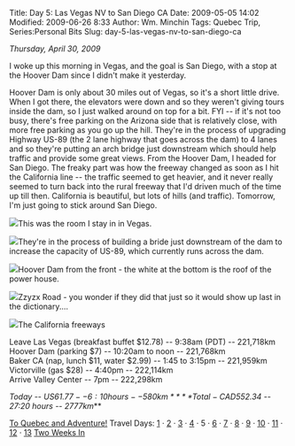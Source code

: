 Title: Day 5: Las Vegas NV to San Diego CA
Date: 2009-05-05 14:02
Modified: 2009-06-26 8:33
Author: Wm. Minchin
Tags: Quebec Trip, Series:Personal Bits
Slug: day-5-las-vegas-nv-to-san-diego-ca

*Thursday, April 30, 2009*

I woke up this morning in Vegas, and the goal is San Diego, with a stop
at the Hoover Dam since I didn't make it yesterday.

Hoover Dam is only about 30 miles out of Vegas, so it's a short little
drive. When I got there, the elevators were down and so they weren't
giving tours inside the dam, so I just walked around on top for a bit.
FYI -- if it's not too busy, there's free parking on the Arizona side
that is relatively close, with more free parking as you go up the hill.
They're in the process of upgrading Highway US-89 (the 2 lane highway
that goes across the dam) to 4 lanes and so they're putting an arch
bridge just downstream which should help traffic and provide some great
views. From the Hoover Dam, I headed for San Diego. The freaky part was
how the freeway changed as soon as I hit the California line -- the
traffic seemed to get heavier, and it never really seemed to turn back
into the rural freeway that I'd driven much of the time up till then.
California is beautiful, but lots of hills (and traffic). Tomorrow, I'm
just going to stick around San Diego.

![](http://3.bp.blogspot.com/_fWUoqQ2t4Js/SgCbgxThs5I/AAAAAAAAA40/W2fqpdgm0Qw/s400/IMG_7118.jpg)This
was the room I stay in in Vegas.

![](http://1.bp.blogspot.com/_fWUoqQ2t4Js/SgCbgroQeWI/AAAAAAAAA4s/RozJpkC-hF8/s400/IMG_7127.jpg)They're
in the process of building a bride just downstream of the dam to
increase the capacity of US-89, which currently runs across the dam.

![](http://3.bp.blogspot.com/_fWUoqQ2t4Js/SgCbgo_WDnI/AAAAAAAAA4k/wMQeWwdwyBg/s400/IMG_7128.jpg)Hoover
Dam from the front - the white at the bottom is the roof of the power
house.

![](http://4.bp.blogspot.com/_fWUoqQ2t4Js/SgCbgfcUedI/AAAAAAAAA4c/4ETaJRGfQcY/s400/IMG_7161.jpg)Zzyzx
Road - you wonder if they did that just so it would show up last in the
dictionary....

![](http://4.bp.blogspot.com/_fWUoqQ2t4Js/SgCbgNQlsxI/AAAAAAAAA4U/Rb96XyGfRTY/s400/IMG_7169.jpg)The
California freeways

Leave Las Vegas (breakfast buffet $12.78) -- 9:38am (PDT) -- 221,718km  
Hoover Dam (parking $7) -- 10:20am to noon -- 221,768km  
Baker CA (nap, lunch $11, water $2.99) -- 1:45 to 3:15pm -- 221,959km  
Victorville (gas $28) -- 4:40pm -- 222,114km  
Arrive Valley Center -- 7pm -- 222,298km

*Today -- US$61.77 -- 6:10 hours -- 580km*  
***Total - CAD$552.34 -- 27:20 hours -- 2777km***

[To Quebec and
Adventure!](http://blog.minchin.ca/2009/04/to-quebec-and-adventure.html)
Travel Days:
[1](http://blog.minchin.ca/2009/05/day-1-edmonton-to-cardston.html) ·
[2](http://blog.minchin.ca/2009/05/day-2-cardston-ab-to-provo-ut.html) ·
[3](http://blog.minchin.ca/2009/05/day-3-provo-ut.html) ·
[4](http://blog.minchin.ca/2009/05/day-4-provo-ut-to-las-vegas-nv.html)
· 5 · [6](http://blog.minchin.ca/2009/05/day-6-san-diego-ca.html) ·
[7](http://blog.minchin.ca/2009/05/day-7-san-deigo-ca-to-mesa-az.html) ·
[8](http://blog.minchin.ca/2009/05/day-8-mesa-az-to-el-paso-tx.html) ·
[9](http://blog.minchin.ca/2009/05/day-9-el-paso-to-dallas-tx.html) ·
[10](http://blog.minchin.ca/2009/05/day-10-dallas-tx-to-texarkana-ar.html)
·
[11](http://blog.minchin.ca/2009/06/day-11-texarkana-ak-to-nashville-tn.html)
·
[12](http://blog.minchin.ca/2009/06/day-12-nashville-tn-to-erie-pa.html)
·
[13](http://blog.minchin.ca/2009/06/day-13-erie-pa-to-montreal-qc.html)
[Two Weeks
In](http://blog.minchin.ca/2009/06/two-weeks-in-life-in-quebec.html)
